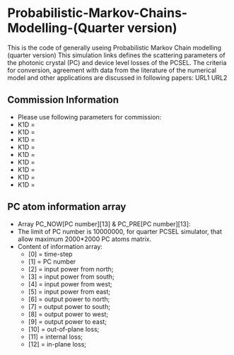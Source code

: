 # Probabilistic-Markov-Chains-Modelling-(Quarter version)
This is the code of generally useing Probabilistic Markov Chain modelling (quarter version)
This simulation links defines the scattering parameters of the photonic crystal (PC) and device level losses of the PCSEL.
The criteria for conversion, agreement with data from the literature of the numerical model and other applications are discussed in following papers:
URL1
URL2

## Commission Information
* Please use following parameters for commission:
 * K1D = 
 * K1D = 
 * K1D = 
 * K1D = 
 * K1D = 
 * K1D = 
 * K1D = 
 * K1D = 
 * K1D = 

## PC atom information array
* Array PC_NOW[PC number][13] & PC_PRE[PC number][13]:
* The limit of PC number is 10000000, for quarter PCSEL simulator, that allow maximum 2000*2000 PC atoms matrix.
* Content of information array:
  * [0]  = time-step
  * [1]  = PC number
  * [2]  = input power from north;
  * [3]  = input power from south;
  * [4]  = input power from west;
  * [5]  = input power from east;
  * [6]  = output power to north;
  * [7]  = output power to south;
  * [8]  = output power to west;
  * [9]  = output power to east;
  * [10] = out-of-plane loss;
  * [11] = internal loss;
  * [12] = in-plane loss;

